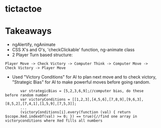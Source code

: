 # tictactoe

# Takeaways

 - ngAlertify, ngAnimate
 - CSS X's and O's, 'checkClickable' function, ng-animate class
 - 2 Player Turn based structure:
 
 ```
 Player Move -> Check Victory -> Computer Think -> Computer Move -> Check Victory -> Player Move
 ```
  -  Used "Victory Conditions" for AI to plan next move and to check victory, "Strategic Bias" for AI to make powerful moves before going random.
 ```
        var strategicBias = [5,2,3,6,9];//computer bias, do these before random number
        var victoryConditions = [[1,2,3],[4,5,6],[7,8,9],[9,6,3],[8,5,2],[7,4,1],[1,5,9],[7,5,3]];
        ...
        (victoryConditions[i].every(function (val) { return $scope.Xed.indexOf(val) >= 0; }) == true){//find one array in victoryconditions where Xed fills all numbers
  ```
  
